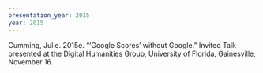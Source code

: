 ```yaml
---
presentation_year: 2015
year: 2015
---
```


Cumming, Julie. 2015e. “‘Google Scores’ without Google.” Invited Talk presented at the Digital Humanities Group, University of Florida, Gainesville, November 16.